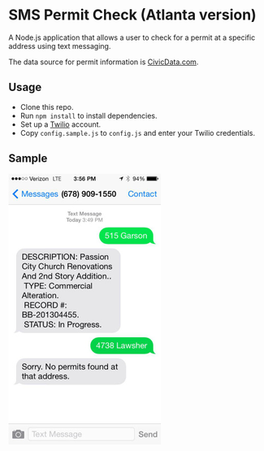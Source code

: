 # SMS Permit Check (Atlanta version)

A Node.js application that allows a user to check for a permit at a specific address using text messaging.

The data source for permit information is [CivicData.com](http://www.civicdata.com/en/home).

## Usage

* Clone this repo.
* Run <code>npm install</code> to install dependencies.
* Set up a [Twilio](https://www.twilio.com/) account.
* Copy <code>config.sample.js</code> to <code>config.js</code> and enter your Twilio credentials.

## Sample

![Example](https://raw.githubusercontent.com/mheadd/sms-permit-check/master/sample.jpeg "Permit from Atlanta")